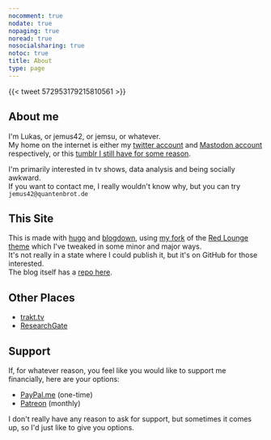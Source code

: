 ```yaml
---
nocomment: true
nodate: true
nopaging: true
noread: true
nosocialsharing: true
notoc: true
title: About
type: page
---
```


{{< tweet 572953179215810561 >}}

## About me

I'm Lukas, or jemus42, or jemsu, or whatever.  
My home on the internet is either my [twitter account](https://twitter.com/jemus42) and [Mastodon account](https://cybre.space/@jemus42) respectively, or this [tumblr I still have for some reason](https://quantenbrot.de).  

I'm primarily interested in tv shows, data analysis and being socially awkward.  
If you want to contact me, I really wouldn't know why, but you can try `jemus42@quantenbrot.de`

## This Site

This is made with [hugo](https://gohugo.io) and [blogdown](https://github.com/rstudio/blogdown), using [my fork](https://github.com/jemus42/hugo-redlounge-jemsu) of the [Red Lounge theme](https://themes.gohugo.io/redlounge/) which I've tweaked in some minor and major ways.  
It's not really in a state where I could publish it, but it's on GitHub for those interested.  
The blog itself has a [repo here](https://github.com/jemus42/blog.jemu.name).

## Other Places

* <i class='fa fa-tv fa-lg'></i> [trakt.tv](https://trakt.tv/users/jemus42)
* <i class='fa fa-university fa-lg'></i> [ResearchGate](https://www.researchgate.net/profile/Lukas_Burk)

## Support

If, for whatever reason, you feel like you would like to support me financially, here are your options:

- <i class='fa fa-paypal fa-lg'></i> [PayPal.me](https://www.paypal.me/jemus42) (one-time)
- [Patreon](https://www.patreon.com/jemus42) (monthly)

I don't really have any reason to ask for support, but sometimes it comes up, so I'd just like to give you options.
